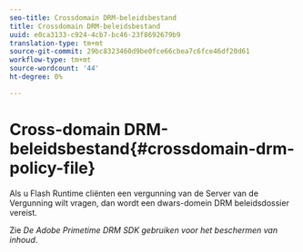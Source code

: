 ```yaml
---
seo-title: Crossdomain DRM-beleidsbestand
title: Crossdomain DRM-beleidsbestand
uuid: e0ca3133-c924-4cb7-bc46-23f8692679b9
translation-type: tm+mt
source-git-commit: 29bc8323460d9be0fce66cbea7c6fce46df20d61
workflow-type: tm+mt
source-wordcount: '44'
ht-degree: 0%

---
```



# Cross-domain DRM-beleidsbestand{#crossdomain-drm-policy-file}

Als u Flash Runtime cliënten een vergunning van de Server van de Vergunning wilt vragen, dan wordt een dwars-domein DRM beleidsdossier vereist.

Zie *De Adobe Primetime DRM SDK gebruiken voor het beschermen van inhoud*.
